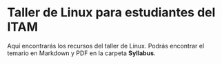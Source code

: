 # Taller de Linux para estudiantes del ITAM

Aquí encontrarás los recursos del taller de Linux.
Podrás encontrar el temario en Markdown y PDF en la
carpeta **Syllabus**.
